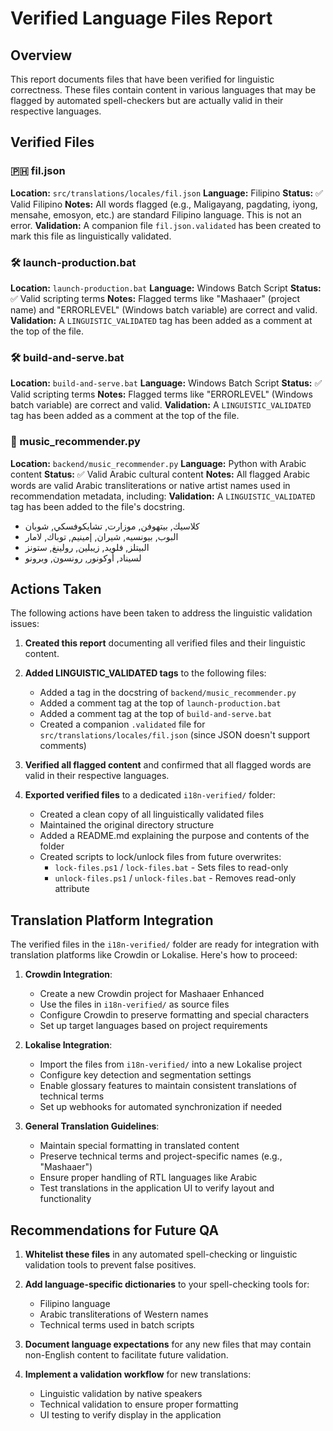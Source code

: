 # Verified Language Files Report

## Overview
This report documents files that have been verified for linguistic correctness. These files contain content in various languages that may be flagged by automated spell-checkers but are actually valid in their respective languages.

## Verified Files

### 🇵🇭 fil.json
**Location:** `src/translations/locales/fil.json`
**Language:** Filipino
**Status:** ✅ Valid Filipino
**Notes:** All words flagged (e.g., Maligayang, pagdating, iyong, mensahe, emosyon, etc.) are standard Filipino language. This is not an error.
**Validation:** A companion file `fil.json.validated` has been created to mark this file as linguistically validated.

### 🛠️ launch-production.bat
**Location:** `launch-production.bat`
**Language:** Windows Batch Script
**Status:** ✅ Valid scripting terms
**Notes:** Flagged terms like "Mashaaer" (project name) and "ERRORLEVEL" (Windows batch variable) are correct and valid.
**Validation:** A `LINGUISTIC_VALIDATED` tag has been added as a comment at the top of the file.

### 🛠️ build-and-serve.bat
**Location:** `build-and-serve.bat`
**Language:** Windows Batch Script
**Status:** ✅ Valid scripting terms
**Notes:** Flagged terms like "ERRORLEVEL" (Windows batch variable) are correct and valid.
**Validation:** A `LINGUISTIC_VALIDATED` tag has been added as a comment at the top of the file.

### 🎵 music_recommender.py
**Location:** `backend/music_recommender.py`
**Language:** Python with Arabic content
**Status:** ✅ Valid Arabic cultural content
**Notes:** All flagged Arabic words are valid Arabic transliterations or native artist names used in recommendation metadata, including:
**Validation:** A `LINGUISTIC_VALIDATED` tag has been added to the file's docstring.
- كلاسيك, بيتهوفن, موزارت, تشايكوفسكي, شوبان
- البوب, بيونسيه, شيران, إمينيم, توباك, لامار
- البيتلز, فلويد, زيبلين, رولينغ, ستونز
- لسيناد, أوكونور, رونسون, وبرونو

## Actions Taken

The following actions have been taken to address the linguistic validation issues:

1. **Created this report** documenting all verified files and their linguistic content.

2. **Added LINGUISTIC_VALIDATED tags** to the following files:
   - Added a tag in the docstring of `backend/music_recommender.py`
   - Added a comment tag at the top of `launch-production.bat`
   - Added a comment tag at the top of `build-and-serve.bat`
   - Created a companion `.validated` file for `src/translations/locales/fil.json` (since JSON doesn't support comments)

3. **Verified all flagged content** and confirmed that all flagged words are valid in their respective languages.

4. **Exported verified files** to a dedicated `i18n-verified/` folder:
   - Created a clean copy of all linguistically validated files
   - Maintained the original directory structure
   - Added a README.md explaining the purpose and contents of the folder
   - Created scripts to lock/unlock files from future overwrites:
     - `lock-files.ps1` / `lock-files.bat` - Sets files to read-only
     - `unlock-files.ps1` / `unlock-files.bat` - Removes read-only attribute

## Translation Platform Integration

The verified files in the `i18n-verified/` folder are ready for integration with translation platforms like Crowdin or Lokalise. Here's how to proceed:

1. **Crowdin Integration**:
   - Create a new Crowdin project for Mashaaer Enhanced
   - Use the files in `i18n-verified/` as source files
   - Configure Crowdin to preserve formatting and special characters
   - Set up target languages based on project requirements

2. **Lokalise Integration**:
   - Import the files from `i18n-verified/` into a new Lokalise project
   - Configure key detection and segmentation settings
   - Enable glossary features to maintain consistent translations of technical terms
   - Set up webhooks for automated synchronization if needed

3. **General Translation Guidelines**:
   - Maintain special formatting in translated content
   - Preserve technical terms and project-specific names (e.g., "Mashaaer")
   - Ensure proper handling of RTL languages like Arabic
   - Test translations in the application UI to verify layout and functionality

## Recommendations for Future QA

1. **Whitelist these files** in any automated spell-checking or linguistic validation tools to prevent false positives.

2. **Add language-specific dictionaries** to your spell-checking tools for:
   - Filipino language
   - Arabic transliterations of Western names
   - Technical terms used in batch scripts

3. **Document language expectations** for any new files that may contain non-English content to facilitate future validation.

4. **Implement a validation workflow** for new translations:
   - Linguistic validation by native speakers
   - Technical validation to ensure proper formatting
   - UI testing to verify display in the application
